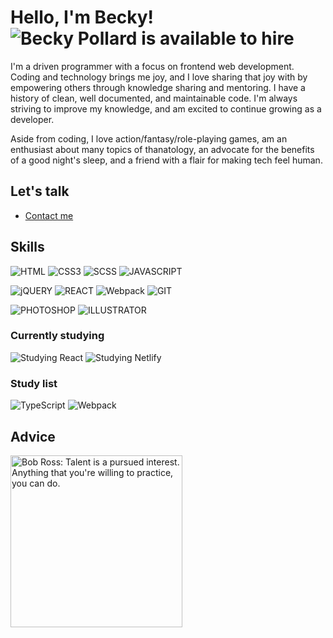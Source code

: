# Hello, I'm Becky! ![Becky Pollard is available to hire](https://img.shields.io/static/v1?label=⭐️&message=CURRENTLY%20AVAILABLE%20FOR%20HIRE%20⭐️&labelColor=40c463&color=40c463)

I'm a driven programmer with a focus on frontend web development. Coding and technology brings me joy, and I love sharing that joy with by empowering others through knowledge sharing and mentoring. I have a history of clean, well documented, and maintainable code. I'm always striving to improve my knowledge, and am excited to continue growing as a developer.

Aside from coding, I love action/fantasy/role-playing games, am an enthusiast about many topics of thanatology, an advocate for the benefits of a good night's sleep, and a friend with a flair for making tech feel human.

## Let's talk
- [Contact me](https://becky.dev/contact)

## Skills
![HTML](https://img.shields.io/static/v1?logo=html5&logoColor=9BE9A8&label=&message=HTML5&labelColor=333&color=9BE9A8&style=for-the-badge)
![CSS3](https://img.shields.io/static/v1?logo=css3&logoColor=9BE9A8&label=&message=CSS3&labelColor=333&color=9BE9A8&style=for-the-badge)
![SCSS](https://img.shields.io/static/v1?logo=SASS&logoColor=9BE9A8&label=&message=SCSS&labelColor=333&color=9BE9A8&style=for-the-badge)
![JAVASCRIPT](https://img.shields.io/static/v1?logo=JAVASCRIPT&logoColor=9BE9A8&label=&message=JAVASCRIPT&labelColor=333&color=9BE9A8&style=for-the-badge)

![jQUERY](https://img.shields.io/static/v1?logo=jQUERY&logoColor=9BE9A8&label=&message=jQUERY&labelColor=333&color=9BE9A8&style=for-the-badge)
![REACT](https://img.shields.io/static/v1?logo=REACT&logoColor=9BE9A8&label=&message=REACT&labelColor=333&color=9BE9A8&style=for-the-badge)
![Webpack](https://img.shields.io/static/v1?logo=webpack&logoColor=9BE9A8&label=&message=WEBPACK&labelColor=333&color=9BE9A8&style=for-the-badge)
![GIT](https://img.shields.io/static/v1?logo=GIT&logoColor=9BE9A8&label=&message=GIT&labelColor=333&color=9BE9A8&style=for-the-badge)

![PHOTOSHOP](https://img.shields.io/static/v1?logo=ADOBE&logoColor=9BE9A8&label=&message=PHOTOSHOP&labelColor=333&color=9BE9A8&style=for-the-badge)
![ILLUSTRATOR](https://img.shields.io/static/v1?logo=ADOBE&logoColor=9BE9A8&label=&message=ILLUSTRATOR&labelColor=333&color=9BE9A8&style=for-the-badge)

### Currently studying
![Studying React](https://img.shields.io/static/v1?logo=react&logoColor=40C463&label=&message=REACT&labelColor=333&color=40C463&style=for-the-badge)
![Studying Netlify](https://img.shields.io/static/v1?logo=netlify&logoColor=40C463&label=&message=NETLIFY&labelColor=333&color=40C463&style=for-the-badge)

### Study list
![TypeScript](https://img.shields.io/static/v1?logo=typescript&logoColor=9BE9A8&label=&message=TYPESCRIPT&labelColor=333&color=9BE9A8&style=for-the-badge)
![Webpack](https://img.shields.io/static/v1?logo=webpack&logoColor=9BE9A8&label=&message=WEBPACK&labelColor=333&color=9BE9A8&style=for-the-badge)
 
## Advice
<img src="https://media.giphy.com/media/B4OVvY3CVNN0Q/giphy.gif" alt="Bob Ross: Talent is a pursued interest. Anything that you're willing to practice, you can do." width="275px">
